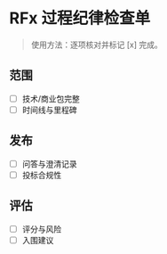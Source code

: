 # RFx 过程纪律检查单

> 使用方法：逐项核对并标记 [x] 完成。

## 范围

- [ ] 技术/商业包完整
- [ ] 时间线与里程碑

## 发布

- [ ] 问答与澄清记录
- [ ] 投标合规性

## 评估

- [ ] 评分与风险
- [ ] 入围建议
